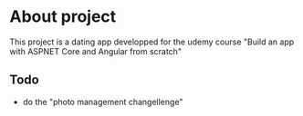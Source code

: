 # About project

This project is a dating app developped for the udemy course "Build an app with ASPNET Core and Angular from scratch"

## Todo

- do the "photo management changellenge"